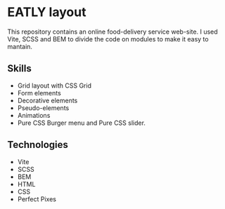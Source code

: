
# EATLY layout 

This repository contains an online food-delivery service web-site. I used Vite, SCSS and BEM to divide the code on modules to make it easy to mantain.

## Skills
* Grid layout with CSS Grid
* Form elements
* Decorative elements
* Pseudo-elements
* Animations
* Pure CSS Burger menu and Pure CSS slider.

## Technologies
* Vite
* SCSS
* BEM
* HTML
* CSS
* Perfect Pixes





